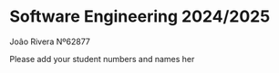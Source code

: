 # Software Engineering 2024/2025

Joâo Rivera Nº62877

Please add your student numbers and names her
